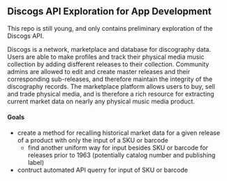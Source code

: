 ## Discogs API Exploration for App Development
This repo is still young, and only contains preliminary exploration of the Discogs API.

Discogs is a network, marketplace and database for discography data. Users are able to make profiles and track their physical media music collection by adding disfferent releases to their collection. Community admins are allowed to edit and create master releases and their corresponding sub-releases, and therefore maintain the integrity of the discography records. The marketplace platform allows users to buy, sell and trade physical media, and is therefore a rich resource for extracting current market data on nearly any physical music media product.

#### Goals
  * create a method for recalling historical market data for a given release of a product with only the input of a SKU or barcode
      * find another uniform way for input besides SKU or barcode for releases prior to 1963 (potentially catalog number and publishing label)
  * contruct automated API querry for input of SKU or barcode
